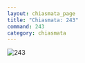 ```yaml
---
layout: chiasmata_page
title: "Chiasmata: 243"
command: 243
category: chiasmata
---
```


![243](/chiasmata/images/narrative/)

